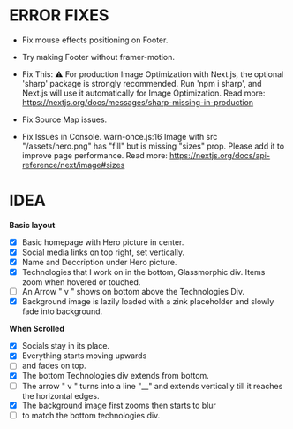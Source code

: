 # ERROR FIXES

- Fix mouse effects positioning on Footer.
- Try making Footer without framer-motion.

- Fix This:
  ⚠ For production Image Optimization with Next.js, the optional 'sharp' package is strongly recommended. Run 'npm i sharp', and Next.js will use it automatically for Image Optimization.
  Read more: https://nextjs.org/docs/messages/sharp-missing-in-production

- Fix Source Map issues.
- Fix Issues in Console.
  warn-once.js:16 Image with src "/assets/hero.png" has "fill" but is missing "sizes" prop. Please add it to improve page performance. Read more: https://nextjs.org/docs/api-reference/next/image#sizes

# IDEA

**Basic layout**

- [x] Basic homepage with Hero picture in center.
- [x] Social media links on top right, set vertically.
- [x] Name and Deccription under Hero picture.
- [x] Technologies that I work on in the bottom, Glassmorphic div. Items zoom when hovered or touched.
- [ ] An Arrow " v " shows on bottom above the Technologies Div.
- [x] Background image is lazily loaded with a zink placeholder and slowly fade into background.

**When Scrolled**

- [x] Socials stay in its place.
- [x] Everything starts moving upwards
- [ ] and fades on top.
- [x] The bottom Technologies div extends from bottom.
- [ ] The arrow " v " turns into a line "\_\_" and extends vertically till it reaches the horizontal edges.
- [x] The background image first zooms then starts to blur
- [ ] to match the bottom technologies div.
